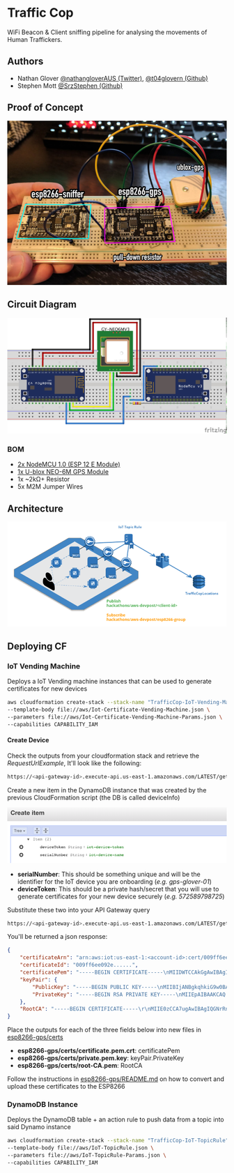# Traffic Cop

WiFi Beacon & Client sniffing pipeline for analysing the movements of Human Traffickers.

## Authors

* Nathan Glover [@nathangloverAUS (Twitter)](https://twitter.com/nathangloverAUS), [@t04glovern (Github)](https://github.com/t04glovern)
* Stephen Mott [@SrzStephen (Github)](https://github.com/SrzStephen)

## Proof of Concept

![img/poc-circuit.jpg](img/poc-circuit.jpg)

## Circuit Diagram

![circuit/circuit-diagram_bb.jpg](circuit/circuit-diagram_bb.jpg)

### BOM

* [2x NodeMCU 1.0 (ESP 12 E Module)](https://www.amazon.com/NodeMCU-ESP8266-Microcontroller-Arduino-Makerdo/dp/B07BGCF3NY)
* [1x U-blox NEO-6M GPS Module](https://core-electronics.com.au/u-blox-neo-6m-gps-module.html)
* 1x ~2kΩ+ Resistor
* 5x M2M Jumper Wires

## Architecture

![img/aws-architecture.png](img/aws-architecture.png)

## Deploying CF

### IoT Vending Machine

Deploys a IoT Vending machine instances that can be used to generate certificates for new devices

```bash
aws cloudformation create-stack --stack-name "TrafficCop-IoT-Vending-Machine" \
--template-body file://aws/Iot-Certificate-Vending-Machine.json \
--parameters file://aws/Iot-Certificate-Vending-Machine-Params.json \
--capabilities CAPABILITY_IAM
```

#### Create Device

Check the outputs from your cloudformation stack and retrieve the *RequestUrlExample*, It'll look like the following:

```bash
https://<api-gateway-id>.execute-api.us-east-1.amazonaws.com/LATEST/getcert?serialNumber=value1&deviceToken=value2
```

Create a new item in the DynamoDB instance that was created by the previous CloudFormation script (the DB is called deviceInfo)

![img/dynamodb-deviceInfo.png](img/dynamodb-deviceInfo.png)

* **serialNumber**: This should be something unique and will be the identifier for the IoT device you are onboarding (*e.g. gps-glover-01*)
* **deviceToken**: This should be a private hash/secret that you will use to generate certificates for your new device securely (*e.g. 572589798725*)

Substitute these two into your API Gateway query

```bash
https://<api-gateway-id>.execute-api.us-east-1.amazonaws.com/LATEST/getcert?serialNumber=gps-glover-01&deviceToken=572589798725
```

You'll be returned a json response:

```json
{
    "certificateArn": "arn:aws:iot:us-east-1:<account-id>:cert/009ff6ee0.........",
    "certificateId": "009ff6ee092e......",
    "certificatePem": "-----BEGIN CERTIFICATE-----\nMIIDWTCCAkGgAwIBAgIUZiIgLi......-----END CERTIFICATE-----\n",
    "keyPair": {
        "PublicKey": "-----BEGIN PUBLIC KEY-----\nMIIBIjANBgkqhkiG9w0BAQEFAAO.......-----END PUBLIC KEY-----\n",
        "PrivateKey": "-----BEGIN RSA PRIVATE KEY-----\nMIIEpAIBAAKCAQ........-----END RSA PRIVATE KEY-----\n"
    },
    "RootCA": "-----BEGIN CERTIFICATE-----\r\nMIIE0zCCA7ugAwIBAgIQGNrRniZ96Lt........-----END CERTIFICATE-----"
}
```

Place the outputs for each of the three fields below into new files in [esp8266-gps/certs](esp8266-gps/certs)

* **esp8266-gps/certs/certificate.pem.crt**: certificatePem
* **esp8266-gps/certs/private.pem.key**: keyPair.PrivateKey
* **esp8266-gps/certs/root-CA.pem**: RootCA

Follow the instructions in [esp8266-gps/README.md](esp8266-gps/README.md) on how to convert and upload these certificates to the ESP8266

### DynamoDB Instance

Deploys the DynamoDB table + an action rule to push data from a topic into said Dynamo instance

```bash
aws cloudformation create-stack --stack-name "TrafficCop-IoT-TopicRule" \
--template-body file://aws/IoT-TopicRule.json \
--parameters file://aws/IoT-TopicRule-Params.json \
--capabilities CAPABILITY_IAM
```
